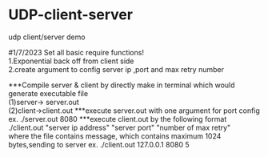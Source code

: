 # UDP-client-server
udp client/server demo

#1/7/2023 Set all basic require functions!  
1.Exponential back off from client side  
2.create argument to config server ip ,port and max retry number

***Compile server & client by directly make in terminal which would generate executable file  
  (1)server-> server.out  
  (2)client->client.out 
***execute server.out with one argument for port config  
ex. ./server.out 8080
***execute client.out by the following format  
   ./client.out "server ip address" "server port" "number of max retry"  
   where the file contains message, which contains maximum 1024 bytes,sending to server 
ex. ./client.out 127.0.0.1 8080 5
